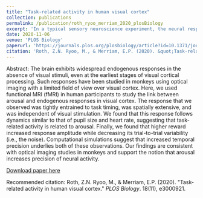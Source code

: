 ```yaml
---
title: "Task-related activity in human visual cortex"
collection: publications
permalink: /publication/roth_ryoo_merriam_2020_plosBiology
excerpt: 'In a typical sensory neuroscience experiment, the neural response to an external visual stimulus is quantified, and an inference is made about the brain’s internal representation. Neural activity not related to the stimulus is considered ‘noise.’ However, unexplained variance also reflects a wide range of endogenous neural processes that have cognitive correlates. In a recent study aimed at uncovering cognitive processes underlying endogenous neural signals, I used multi-echo fMRI and ICA-based image denoising, physiological monitoring, pupillometry and eye-tracking, to characterize widespread activity across visual cortex. We uncovered activity that is independent of visual stimuli, yet time-locked to the ongoing task, and which we therefore termed ‘task-related’ activity. Similar global hemodynamic activity has been measured previously in monkeys using optical imaging, but the functional relevance of this signal has been hotly debated for a decade. I demonstrated that this task-related activity tracks arousal level, as indexed by both pupil size and heart rate. Computer simulations showed that arousal most likely decreases the temporal variability of task-related responses, consistent with a role in cognitive operations related to temporal attention.'
date: 2020-11-06
venue: 'PLOS Biology'
paperurl: 'https://journals.plos.org/plosbiology/article?id=10.1371/journal.pbio.3000921&rev=2'
citation: 'Roth, Z.N. Ryoo, M., & Merriam, E.P. (2020). &quot;Task-related activity in human visual cortex.&quot; <i>PLOS Biology</i>. 18(11), e3000921.'
---
```

Abstract: The brain exhibits widespread endogenous responses in the absence of visual stimuli, even at the earliest stages of visual cortical processing. Such responses have been studied in monkeys using optical imaging with a limited field of view over visual cortex. Here, we used functional MRI (fMRI) in human participants to study the link between arousal and endogenous responses in visual cortex. The response that we observed was tightly entrained to task timing, was spatially extensive, and was independent of visual stimulation. We found that this response follows dynamics similar to that of pupil size and heart rate, suggesting that task-related activity is related to arousal. Finally, we found that higher reward increased response amplitude while decreasing its trial-to-trial variability (i.e., the noise). Computational simulations suggest that increased temporal precision underlies both of these observations. Our findings are consistent with optical imaging studies in monkeys and support the notion that arousal increases precision of neural activity.

[Download paper here](http://zviroth.github.io/files/roth_ryoo_merriam_2020_plosBiology.pdf)

Recommended citation: Roth, Z.N. Ryoo, M., & Merriam, E.P. (2020). "Task-related activity in human visual cortex." <i>PLOS Biology</i>. 18(11), e3000921.
